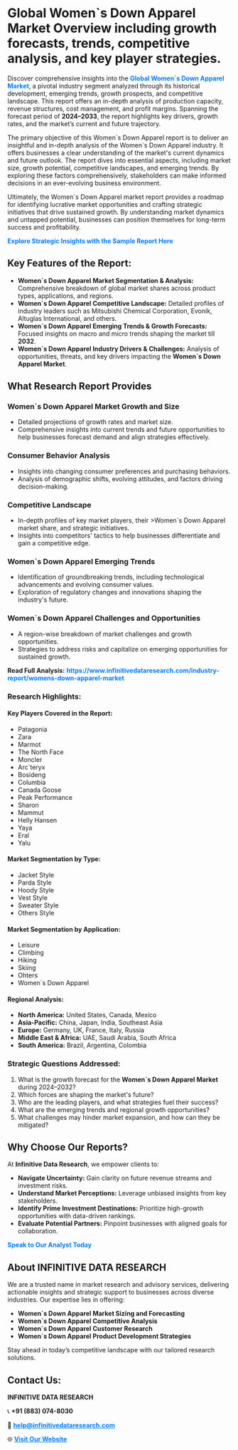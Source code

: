 <h1>Global Women`s Down Apparel Market Overview including growth forecasts, trends, competitive analysis, and key player strategies.</h1>
<p>
Discover comprehensive insights into the 
<a href="https://www.infinitivedataresearch.com/industry-report/womens-down-apparel-market" rel="dofollow" style="color: #007BFF; text-decoration: none;"><strong>Global Women`s Down Apparel Market</strong></a>, a pivotal industry segment analyzed through its historical development, emerging trends, growth prospects, and competitive landscape. This report offers an in-depth analysis of production capacity, revenue structures, cost management, and profit margins. Spanning the forecast period of <strong>2024–2033</strong>, the report highlights key drivers, growth rates, and the market’s current and future trajectory.
</p>
<p>
The primary objective of this Women`s Down Apparel report is to deliver an insightful and in-depth analysis of the Women`s Down Apparel industry. It offers businesses a clear understanding of the market's current dynamics and future outlook. The report dives into essential aspects, including market size, growth potential, competitive landscapes, and emerging trends. By exploring these factors comprehensively, stakeholders can make informed decisions in an ever-evolving business environment.
</p>
<p>
Ultimately, the Women`s Down Apparel market report provides a roadmap for identifying lucrative market opportunities and crafting strategic initiatives that drive sustained growth. By understanding market dynamics and untapped potential, businesses can position themselves for long-term success and profitability.
</p>
<p>
<a href="https://www.infinitivedataresearch.com/request-sample/reportId=111608" style="color: #007BFF; text-decoration: none;"><strong>Explore Strategic Insights with the Sample Report Here</strong></a>
</p>

<h2>Key Features of the Report:</h2>
<ul>
<li><strong>Women`s Down Apparel Market Segmentation & Analysis:</strong> Comprehensive breakdown of global market shares across product types, applications, and regions.</li>
<li><strong>Women`s Down Apparel Competitive Landscape:</strong> Detailed profiles of industry leaders such as Mitsubishi Chemical Corporation, Evonik, Altuglas International, and others.</li>
<li><strong>Women`s Down Apparel Emerging Trends & Growth Forecasts:</strong> Focused insights on macro and micro trends shaping the market till <strong>2032</strong>.</li>
<li><strong>Women`s Down Apparel Industry Drivers & Challenges:</strong> Analysis of opportunities, threats, and key drivers impacting the <strong>Women`s Down Apparel Market</strong>.</li>
</ul>

<h2>What Research Report Provides</h2>
<h3>Women`s Down Apparel Market Growth and Size</h3>
<ul>
<li>Detailed projections of growth rates and market size.</li>
<li>Comprehensive insights into current trends and future opportunities to help businesses forecast demand and align strategies effectively.</li>
</ul>

<h3>Consumer Behavior Analysis</h3>
<ul>
<li>Insights into changing consumer preferences and purchasing behaviors.</li>
<li>Analysis of demographic shifts, evolving attitudes, and factors driving decision-making.</li>
</ul>

<h3>Competitive Landscape</h3>
<ul>
<li>In-depth profiles of key market players, their >Women`s Down Apparel market share, and strategic initiatives.</li>
<li>Insights into competitors' tactics to help businesses differentiate and gain a competitive edge.</li>
</ul>

<h3>Women`s Down Apparel Emerging Trends</h3>
<ul>
<li>Identification of groundbreaking trends, including technological advancements and evolving consumer values.</li>
<li>Exploration of regulatory changes and innovations shaping the industry's future.</li>
</ul>

<h3>Women`s Down Apparel Challenges and Opportunities</h3>
<ul>
<li>A region-wise breakdown of market challenges and growth opportunities.</li>
<li>Strategies to address risks and capitalize on emerging opportunities for sustained growth.</li>
</ul>
<p><strong>Read Full Analysis:</strong> <a href="https://www.infinitivedataresearch.com/industry-report/womens-down-apparel-market" rel="dofollow" style="color: #007BFF; text-decoration: none;"><strong>https://www.infinitivedataresearch.com/industry-report/womens-down-apparel-market</strong></a></p>
<h3>Research Highlights:</h3>
<h4>Key Players Covered in the Report:</h4>
<ul><li>Patagonia</li><li>Zara</li><li>Marmot</li><li>The North Face</li><li>Moncler</li><li>Arc`teryx</li><li>Bosideng</li><li>Columbia</li><li>Canada Goose</li><li>Peak Performance</li><li>Sharon</li><li>Mammut</li><li>Helly Hansen</li><li>Yaya</li><li>Eral</li><li>Yalu</li></ul>
<h4>Market Segmentation by Type:</h4>
<ul><li>Jacket Style</li><li>Parda Style</li><li>Hoody Style</li><li>Vest Style</li><li>Sweater Style</li><li>Others Style</li></ul>
<h4>Market Segmentation by Application:</h4>
<ul><li>Leisure</li><li>Climbing</li><li>Hiking</li><li>Skiing</li><li>Ohters</li><li>Women`s Down Apparel</li></ul>

<h4>Regional Analysis:</h4>
<ul>
<li><strong>North America:</strong> United States, Canada, Mexico</li>
<li><strong>Asia-Pacific:</strong> China, Japan, India, Southeast Asia</li>
<li><strong>Europe:</strong> Germany, UK, France, Italy, Russia</li>
<li><strong>Middle East & Africa:</strong> UAE, Saudi Arabia, South Africa</li>
<li><strong>South America:</strong> Brazil, Argentina, Colombia</li>
</ul>

<h3>Strategic Questions Addressed:</h3>
<ol>
<li>What is the growth forecast for the <strong>Women`s Down Apparel Market</strong> during 2024–2032?</li>
<li>Which forces are shaping the market's future?</li>
<li>Who are the leading players, and what strategies fuel their success?</li>
<li>What are the emerging trends and regional growth opportunities?</li>
<li>What challenges may hinder market expansion, and how can they be mitigated?</li>
</ol>

<h2>Why Choose Our Reports?</h2>
<p>At <strong>Infinitive Data Research</strong>, we empower clients to:</p>
<ul>
<li><strong>Navigate Uncertainty:</strong> Gain clarity on future revenue streams and investment risks.</li>
<li><strong>Understand Market Perceptions:</strong> Leverage unbiased insights from key stakeholders.</li>
<li><strong>Identify Prime Investment Destinations:</strong> Prioritize high-growth opportunities with data-driven rankings.</li>
<li><strong>Evaluate Potential Partners:</strong> Pinpoint businesses with aligned goals for collaboration.</li>
</ul>
<p><a href="https://www.infinitivedataresearch.com/industry-report/womens-down-apparel-market" rel="dofollow" style="color: #007BFF; text-decoration: none;"><strong>Speak to Our Analyst Today</strong></a></p>

<h2>About INFINITIVE DATA RESEARCH</h2>
<p>We are a trusted name in market research and advisory services, delivering actionable insights and strategic support to businesses across diverse industries. Our expertise lies in offering:</p>
<ul>
<li><strong>Women`s Down Apparel Market Sizing and Forecasting</strong></li>
<li><strong>Women`s Down Apparel Competitive Analysis</strong></li>
<li><strong>Women`s Down Apparel Customer Research</strong></li>
<li><strong>Women`s Down Apparel Product Development Strategies</strong></li>
</ul>
<p>Stay ahead in today’s competitive landscape with our tailored research solutions.</p>

<h2>Contact Us:</h2>
<p><strong>INFINITIVE DATA RESEARCH</strong></p>
<p>📞 <strong>+91 (883) 074-8030</strong></p>
<p>📧 <strong><a href="mailto:help@infinitivedataresearch.com" style="color: #007BFF;">help@infinitivedataresearch.com</a></strong></p>
<p>🌐 <strong><a href="https://www.infinitivedataresearch.com" rel="dofollow" style="color: #007BFF;">Visit Our Website</a></strong></p>